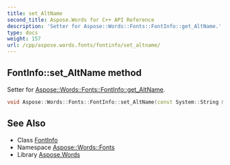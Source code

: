 ```yaml
---
title: set_AltName
second_title: Aspose.Words for C++ API Reference
description: 'Setter for Aspose::Words::Fonts::FontInfo::get_AltName.'
type: docs
weight: 157
url: /cpp/aspose.words.fonts/fontinfo/set_altname/
---
```

## FontInfo::set_AltName method


Setter for [Aspose::Words::Fonts::FontInfo::get_AltName](../get_altname/).

```cpp
void Aspose::Words::Fonts::FontInfo::set_AltName(const System::String &value)
```

## See Also

* Class [FontInfo](../)
* Namespace [Aspose::Words::Fonts](../../)
* Library [Aspose.Words](../../../)
